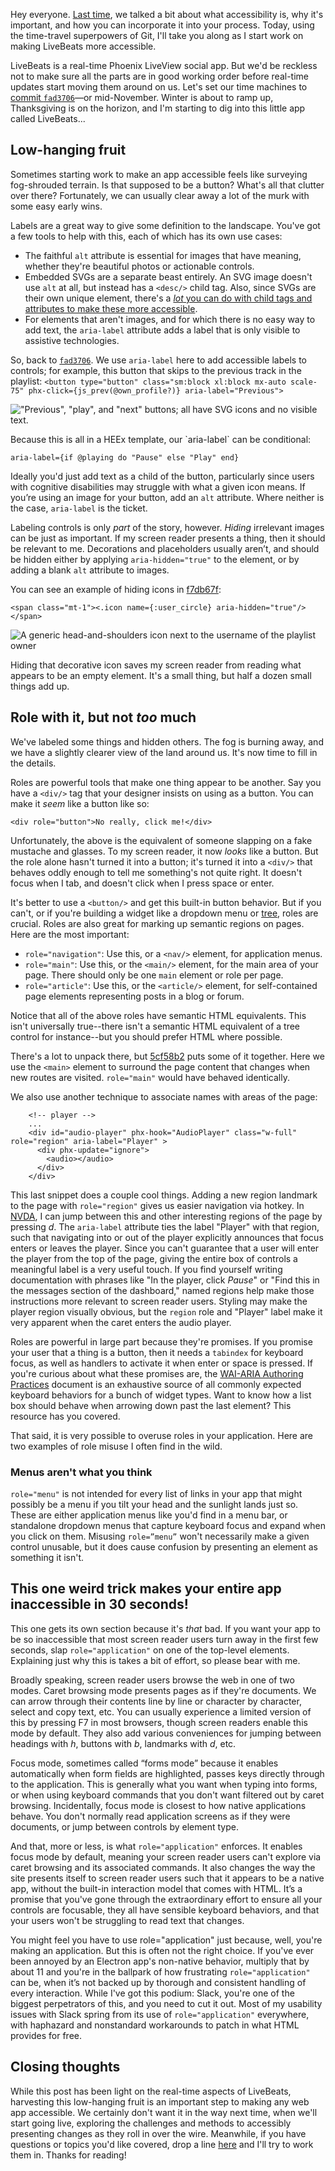 Hey everyone. [Last time](/blog/intro-to-accessibility/), we talked a bit about what accessibility is, why it's important, and how you can incorporate it into your process.  Today, using the time-travel superpowers of Git, I'll take you along as I start work on making LiveBeats more accessible.
 
LiveBeats is a real-time Phoenix LiveView social app. But we'd be reckless not to make sure all the parts are in good working order before real-time updates start moving them around on us. Let's set our time machines to [commit `fad3706`](https://github.com/fly-apps/live_beats/tree/fad3706)&mdash;or mid-November. Winter is about to ramp up, Thanksgiving is on the horizon, and I'm starting to dig into this little app called LiveBeats...
 
## Low-hanging fruit
 
Sometimes starting work to make an app accessible feels like surveying fog-shrouded terrain. Is that supposed to be a button? What's all that clutter over there? Fortunately, we can usually clear away a lot of the murk with some easy early wins.
 
Labels are a great way to give some definition to the landscape. You've got a few tools to help with this, each of which has its own use cases:
* The faithful `alt` attribute is essential for images that have meaning, whether they're beautiful photos or actionable controls.
* Embedded SVGs are a separate beast entirely. An SVG image doesn't use `alt` at all, but instead has a `<desc/>` child tag. Also, since SVGs are their own unique element, there's a [*lot* you can do with child tags and attributes to make these more accessible](https://www.deque.com/blog/creating-accessible-svgs/).
* For elements that aren't images, and for which there is no easy way to add text, the `aria-label` attribute adds a label that is only visible to assistive technologies.
 
So, back to [`fad3706`](https://github.com/fly-apps/live_beats/tree/fad3706). We use `aria-label` here to add accessible labels to controls; for example, this button that skips to the previous track in the playlist:
`<button type="button" class="sm:block xl:block mx-auto scale-75" phx-click={js_prev(@own_profile?)} aria-label="Previous">`

!["Previous", "play", and "next" buttons; all have SVG icons and no visible text.](prev.png)

<aside class="right-sidenote">
Because this is all in a HEEx template, our `aria-label` can be conditional:

`aria-label={if @playing do "Pause" else "Play" end}`
</aside>

Ideally you'd just add text as a child of the button, particularly since users with cognitive disabilities may struggle with what a given icon means. If you’re using an image for your button, add an `alt` attribute. Where neither is the case, `aria-label` is the ticket.
 
Labeling controls is only *part* of the story, however. *Hiding* irrelevant images can be just as important. If my screen reader presents a thing, then it should be relevant to me. Decorations and placeholders usually aren’t, and should be hidden either by applying `aria-hidden="true"` to the element, or by adding a blank `alt` attribute to images.
 
You can see an example of hiding icons in [f7db67f](https://github.com/fly-apps/live_beats/tree/f7db67f):
 
`<span class="mt-1"><.icon name={:user_circle} aria-hidden="true"/></span>`
 
![A generic head-and-shoulders icon next to the username of the playlist owner](user_circle.png)

Hiding that decorative icon saves my screen reader from reading what appears to be an empty element. It's a small thing, but half a dozen small things add up.
 
## Role with it, but not *too* much
 
We've labeled some things and hidden others. The fog is burning away, and we have a slightly clearer view of the land around us. It's now time to fill in the details.
 
Roles are powerful tools that make one thing appear to be another. Say you have a `<div/>` tag that your designer insists on using as a button. You can make it *seem* like a button like so:
 
`<div role="button">No really, click me!</div>`
 
Unfortunately, the above is the equivalent of someone slapping on a fake mustache and glasses. To my screen reader, it now *looks* like a button. But the role alone hasn't turned it into a button; it's turned it into a `<div/>` that behaves oddly enough to tell me something's not quite right. It doesn't focus when I tab, and doesn't click when I press space or enter. 
 
It's better to use a `<button/>` and get this built-in button behavior. But if you can't, or if you're building a widget like a dropdown menu or [tree](https://www.w3.org/wiki/TreeView), roles are crucial. Roles are also great for marking up semantic regions on pages. Here are the most important:
* `role="navigation"`: Use this, or a `<nav/>` element, for application menus.
* `role="main"`: Use this, or the `<main/>` element, for the main area of your page. There should only be one `main` element or role per page.
* `role="article"`: Use this, or the `<article/>` element, for self-contained page elements representing posts in a blog or forum.
 
Notice that all of the above roles have semantic HTML equivalents. This isn't universally true--there isn't a semantic HTML equivalent of a tree control for instance--but you should prefer HTML where possible.
 
There's a lot to unpack there, but [5cf58b2](https://github.com/fly-apps/live_beats/tree/5cf58b2) puts some of it together. Here we use the `<main>` element to surround the page content that changes when new routes are visited. `role="main"` would have behaved identically. 
 
We also use another technique to associate names with areas of the page:
 
```
    <!-- player -->                                                                                                                
    ...
    <div id="audio-player" phx-hook="AudioPlayer" class="w-full" role="region" aria-label="Player" >                                
      <div phx-update="ignore">                                                                                                    
        <audio></audio>                                                                                                            
      </div>                                                                                                                        
    </div>
```
 
This last snippet does a couple cool things. Adding a new region landmark to the page with `role="region"` gives us easier navigation via hotkey. In [NVDA](https://www.nvaccess.org/about-nvda/), I can jump between this and other interesting regions of the page by pressing _d_. The `aria-label` attribute ties the label "Player" with that region, such that navigating into or out of the player explicitly announces that focus enters or leaves the player. Since you can't guarantee that a user will enter the player from the top of the page, giving the entire box of controls a meaningful label is a very useful touch. If you find yourself writing documentation with phrases like "In the player, click _Pause_" or "Find this in the messages section of the dashboard," named regions help make those instructions more relevant to screen reader users. Styling may make the player region visually obvious, but the `region` role and "Player" label make it very apparent when the caret enters the audio player.

Roles are powerful in large part because they're promises. If you promise your user that a thing is a button, then it needs a `tabindex` for keyboard focus, as well as handlers to activate it when enter or space is pressed. If you're curious about what these promises are, the [WAI-ARIA Authoring Practices](https://www.w3.org/TR/wai-aria-practices-1.1/) document is an exhaustive source of all commonly expected keyboard behaviors for a bunch of widget types. Want to know how a list box should behave when arrowing down past the last element? This resource has you covered.
 
That said, it is very possible to overuse roles in your application. Here are two examples of role misuse I often find in the wild.
 
### Menus aren't what you think
 
`role="menu"` is not intended for every list of links in your app that might possibly be a menu if you tilt your head and the sunlight lands just so. These are either application menus like you'd find in a menu bar, or standalone dropdown menus that capture keyboard focus and expand when you click on them. Misusing `role=”menu”`  won't necessarily make a given control unusable, but it does cause confusion by presenting an element as something it isn't.
 
## This one weird trick makes your entire app inaccessible in 30 seconds!
 
This one gets its own section because it's *that* bad. If you want your app to be so inaccessible that most screen reader users turn away in the first few seconds, slap `role="application"` on one of the top-level elements. Explaining just why this is takes a bit of effort, so please bear with me.
 
Broadly speaking, screen reader users browse the web in one of two modes. Caret browsing mode presents pages as if they're documents. We can arrow through their contents line by line or character by character, select and copy text, etc. You can usually experience a limited version of this by pressing F7 in most browsers, though screen readers enable this mode by default. They also add various conveniences for jumping between headings with _h_, buttons with _b_, landmarks with _d_, etc.
 
Focus mode, sometimes called “forms mode” because it enables automatically when form fields are highlighted, passes keys directly through to the application. This is generally what you want when typing into forms, or when using keyboard commands that you don't want filtered out by caret browsing. Incidentally, focus mode is closest to how native applications behave. You don't normally read application screens as if they were documents, or jump between controls by element type.
 
And that, more or less, is what `role="application"` enforces. It enables focus mode by default, meaning your screen reader users can't explore via caret browsing and its associated commands. It also changes the way the site presents itself to screen reader users such that it appears to be a native app, without the built-in interaction model that comes with HTML. It’s a promise that you've gone through the extraordinary effort to ensure all your controls are focusable, they all have sensible keyboard behaviors, and that your users won't be struggling to read text that changes.
 
You might feel you have to use role="application" just because, well, you're making an application. But this is often not the right choice. If you've ever been annoyed by an Electron app's non-native behavior, multiply that by about 11 and you're in the ballpark of how frustrating `role="application"` can be, when it’s not backed up by thorough and consistent handling of every interaction. While I've got this podium: Slack, you're one of the biggest perpetrators of this, and you need to cut it out. Most of my usability issues with Slack spring from its use of `role="application"` everywhere, with haphazard and nonstandard workarounds to patch in what HTML provides for free. 
 
## Closing thoughts
 
While this post has been light on the real-time aspects of LiveBeats, harvesting this low-hanging fruit is an important step to making any web app accessible. We certainly don't want it in the way next time, when we'll start going live, exploring the challenges and methods to accessibly presenting changes as they roll in over the wire. Meanwhile, if you have questions or topics you'd like covered, drop a line [here](https://community.fly.io/t/accessibility-for-real-time-web-apps/4395) and I'll try to work them in. Thanks for reading!

